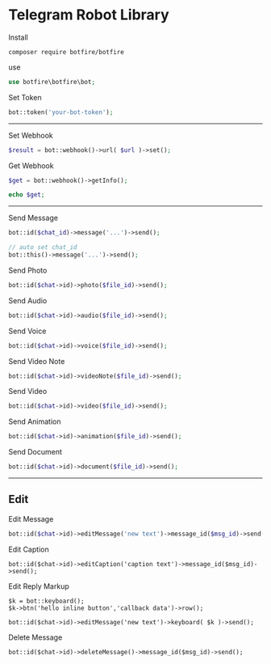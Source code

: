 # Telegram Robot Library

Install

```
composer require botfire/botfire
```

use
```PHP
use botfire\botfire\bot;
```

Set Token
```PHP
bot::token('your-bot-token');
```
<hr>

Set Webhook
```PHP
$result = bot::webhook()->url( $url )->set();
```

Get Webhook
```PHP
$get = bot::webhook()->getInfo();

echo $get;
```
<hr>

Send Message
```PHP
bot::id($chat_id)->message('...')->send();

// auto set chat_id
bot::this()->message('...')->send();
```

Send Photo
```PHP
bot::id($chat->id)->photo($file_id)->send();
```

Send Audio
```PHP
bot::id($chat->id)->audio($file_id)->send();
```


Send Voice
```PHP
bot::id($chat->id)->voice($file_id)->send();
```

Send Video Note
```PHP
bot::id($chat->id)->videoNote($file_id)->send();
```


Send Video
```PHP
bot::id($chat->id)->video($file_id)->send();
```

Send Animation
```PHP
bot::id($chat->id)->animation($file_id)->send();
```

Send Document
```PHP
bot::id($chat->id)->document($file_id)->send();
```

<hr>

## Edit

Edit Message
```PHP
bot::id($chat->id)->editMessage('new text')->message_id($msg_id)->send();
```


Edit Caption
```
bot::id($chat->id)->editCaption('caption text')->message_id($msg_id)->send();
```

Edit Reply Markup
```
$k = bot::keyboard();
$k->btn('hello inline button','callback data')->row();

bot::id($chat->id)->editMessage('new text')->keyboard( $k )->send();
```

Delete Message
```
bot::id($chat->id)->deleteMessage()->message_id($msg_id)->send();
```
